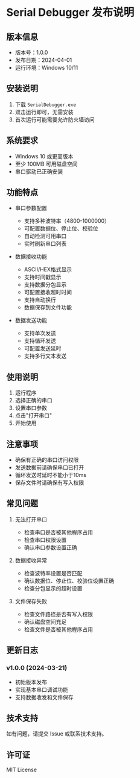 # Serial Debugger 发布说明

## 版本信息
- 版本号：1.0.0
- 发布日期：2024-04-01
- 运行环境：Windows 10/11

## 安装说明
1. 下载 `SerialDebugger.exe`
2. 双击运行即可，无需安装
3. 首次运行可能需要允许防火墙访问

## 系统要求
- Windows 10 或更高版本
- 至少 100MB 可用磁盘空间
- 串口驱动已正确安装

## 功能特点
- 串口参数配置
  - 支持多种波特率（4800-1000000）
  - 可配置数据位、停止位、校验位
  - 自动检测可用串口
  - 实时刷新串口列表

- 数据接收功能
  - ASCII/HEX格式显示
  - 支持时间戳显示
  - 支持数据分包显示
  - 可配置接收超时时间
  - 支持自动换行
  - 数据保存到文件功能

- 数据发送功能
  - 支持单次发送
  - 支持循环发送
  - 可配置发送延时
  - 支持多行文本发送

## 使用说明
1. 运行程序
2. 选择正确的串口
3. 设置串口参数
4. 点击"打开串口"
5. 开始使用

## 注意事项
- 确保有正确的串口访问权限
- 发送数据前请确保串口已打开
- 循环发送时延时不能小于10ms
- 保存文件时请确保有写入权限

## 常见问题
1. 无法打开串口
   - 检查串口是否被其他程序占用
   - 检查串口权限设置
   - 确认串口参数设置正确

2. 数据接收异常
   - 检查波特率设置是否匹配
   - 确认数据位、停止位、校验位设置正确
   - 检查分包显示的超时设置

3. 文件保存失败
   - 检查文件路径是否有写入权限
   - 确认磁盘空间充足
   - 检查文件是否被其他程序占用

## 更新日志
### v1.0.0 (2024-03-21)
- 初始版本发布
- 实现基本串口调试功能
- 支持数据收发和文件保存

## 技术支持
如有问题，请提交 Issue 或联系技术支持。

## 许可证
MIT License 